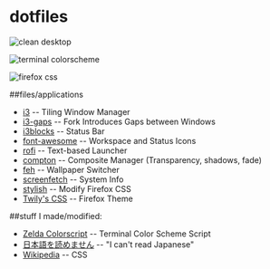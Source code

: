 # dotfiles

![clean desktop](http://i.imgur.com/YEzCAyv.jpg)

![terminal colorscheme](http://i.imgur.com/DvsFfM8.jpg)

![firefox css](http://i.imgur.com/DQrvEWE.jpg)

##files/applications
* [i3](http://i3wm.org/) -- Tiling Window Manager
* [i3-gaps](https://github.com/Airblader/i3) -- Fork Introduces Gaps between Windows
* [i3blocks](https://github.com/vivien/i3blocks) -- Status Bar
* [font-awesome](http://fontawesome.io/) -- Workspace and Status Icons
* [rofi](https://github.com/DaveDavenport/rofi) -- Text-based Launcher
* [compton](https://github.com/chjj/compton) -- Composite Manager (Transparency, shadows, fade)
* [feh](https://github.com/derf/feh) -- Wallpaper Switcher
* [screenfetch](https://github.com/KittyKatt/screenFetch) -- System Info
* [stylish](https://userstyles.org/) -- Modify Firefox CSS
* [Twily's CSS](http://twily.info/firefox/stylish/firefox-css#view) -- Firefox Theme

##stuff I made/modified:
* [Zelda Colorscript]() -- Terminal Color Scheme Script
* [日本語を読めません]() -- "I can't read Japanese"
* [Wikipedia]() -- CSS
